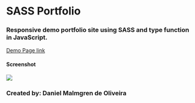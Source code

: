﻿# SASS Portfolio

### Responsive demo portfolio site using SASS and type function in JavaScript.
<a href="https://danmalmx.github.io/sass_portfolio/dist">Demo Page link</a>

#### Screenshot

<img src="https://media.giphy.com/media/4ZvGRualWIiGxVQwNa/giphy.gif" />

### Created by: Daniel Malmgren de Oliveira
